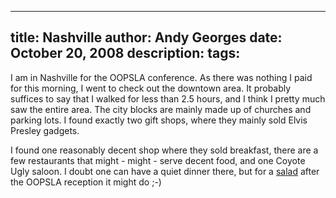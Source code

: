 -----
title:  Nashville
author: Andy Georges
date: October 20, 2008
description: 
tags: 
-----







I am in Nashville for the OOPSLA conference. As there was nothing I paid
for this morning, I went to check out the downtown area. It probably
suffices to say that I walked for less than 2.5 hours, and I think I
pretty much saw the entire area. The city blocks are mainly made up of
churches and parking lots. I found exactly two gift shops, where they
mainly sold Elvis Presley gadgets.


I found one reasonably decent shop where they sold breakfast, there are
a few restaurants that might - might - serve decent food, and one Coyote
Ugly saloon. I doubt one can have a quiet dinner there, but for a
[salad](http://www.blueshoecafe.com/coyoteugly.pdf) after the OOPSLA
reception it might do ;-)




